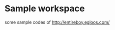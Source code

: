# Sample workspace

some sample codes of <a href="http://entireboy.egloos.com/" target="_blank">http://entireboy.egloos.com/</a>

